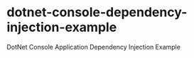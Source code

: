 # dotnet-console-dependency-injection-example
DotNet Console Application Dependency Injection Example
